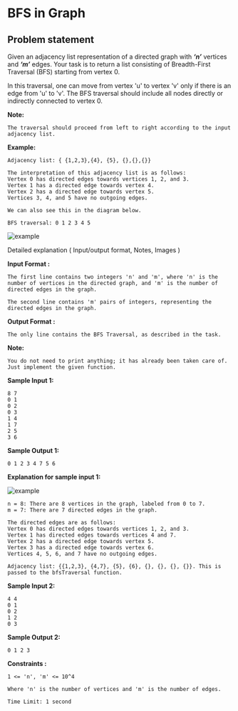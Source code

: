 BFS in Graph
============

Problem statement
-----------------

Given an adjacency list representation of a directed graph with _**‘n’**_ vertices and _**‘m’**_ edges. Your task is to return a list consisting of Breadth-First Traversal (BFS) starting from vertex 0.

  

In this traversal, one can move from vertex 'u' to vertex 'v' only if there is an edge from 'u' to 'v'. The BFS traversal should include all nodes directly or indirectly connected to vertex 0.

  

**Note:**

    The traversal should proceed from left to right according to the input adjacency list.
    

  

**Example:**

    Adjacency list: { {1,2,3},{4}, {5}, {},{},{}}
    
    The interpretation of this adjacency list is as follows:
    Vertex 0 has directed edges towards vertices 1, 2, and 3.
    Vertex 1 has a directed edge towards vertex 4.
    Vertex 2 has a directed edge towards vertex 5.
    Vertices 3, 4, and 5 have no outgoing edges.
    
    We can also see this in the diagram below.
    
    BFS traversal: 0 1 2 3 4 5
    

![example](https://files.codingninjas.in/untitled-23-29658.jpg)

Detailed explanation ( Input/output format, Notes, Images )

**Input Format :**

    The first line contains two integers 'n' and 'm', where 'n' is the number of vertices in the directed graph, and 'm' is the number of directed edges in the graph. 
    
    The second line contains 'm' pairs of integers, representing the directed edges in the graph.
    

**Output Format :**

    The only line contains the BFS Traversal, as described in the task.
    

**Note:**

    You do not need to print anything; it has already been taken care of. Just implement the given function.
    

**Sample Input 1:**

    8 7
    0 1
    0 2
    0 3
    1 4
    1 7
    2 5
    3 6
    

**Sample Output 1:**

    0 1 2 3 4 7 5 6
    

**Explanation for sample input 1:**

![example](https://files.codingninjas.in/untitled-24-29662.jpg)

    n = 8: There are 8 vertices in the graph, labeled from 0 to 7.
    m = 7: There are 7 directed edges in the graph.
    
    The directed edges are as follows:
    Vertex 0 has directed edges towards vertices 1, 2, and 3.
    Vertex 1 has directed edges towards vertices 4 and 7.
    Vertex 2 has a directed edge towards vertex 5.
    Vertex 3 has a directed edge towards vertex 6.
    Vertices 4, 5, 6, and 7 have no outgoing edges.
    
    Adjacency list: {{1,2,3}, {4,7}, {5}, {6}, {}, {}, {}, {}}. This is passed to the bfsTraversal function.
    

**Sample Input 2:**

    4 4
    0 1
    0 2
    1 2
    0 3
    

**Sample Output 2:**

    0 1 2 3
    

**Constraints :**

    1 <= 'n', 'm' <= 10^4
    
    Where 'n' is the number of vertices and 'm' is the number of edges.
    
    Time Limit: 1 second
